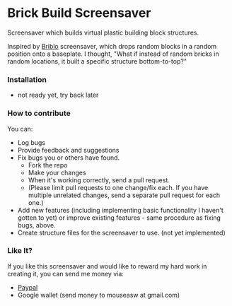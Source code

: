# Brick Build Screensaver

Screensaver which builds virtual plastic building block structures.

Inspired by [Briblo](http://9031.com/goodies/#briblo) screensaver, which drops random blocks in a random position
onto a baseplate. I thought, "What if instead of random bricks in random locations, it built a specific structure
bottom-to-top?"

### Installation ###

- not ready yet, try back later

### How to contribute ###

You can:

- Log bugs
- Provide feedback and suggestions
- Fix bugs you or others have found.
	- Fork the repo
	- Make your changes
	- When it's working correctly, send a pull request.
	- (Please limit pull requests to one change/fix each. If you have multiple unrelated changes, send a separate
		pull request for each one.)
- Add new features (including implementing basic functionality I haven't gotten to yet) or improve existing
	features - same procedure as fixing bugs, above.
- Create structure files for the screensaver to use. (not yet implemented)

### Like It? ###

If you like this screensaver and would like to reward my hard work in creating it, you can send me money
via:

- [Paypal](https://www.paypal.com/cgi-bin/webscr?cmd=_donations&business=GLTJS9P5BXFCW&lc=US&item_name=Brick%20Build%20Screensaver&currency_code=USD&bn=PP%2dDonationsBF%3abtn_donate_SM%2egif%3aNonHosted)
- Google wallet (send money to mouseasw at gmail.com)